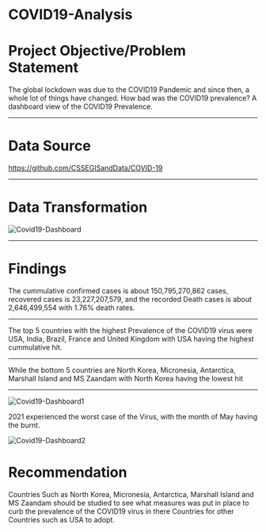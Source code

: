 # COVID19-Analysis

# Project Objective/Problem Statement
The global lockdown was due to the COVID19 Pandemic and since then, a whole lot of things have changed. How bad was the COVID19 prevalence? A dashboard view of the COVID19 Prevalence.

----
# Data Source
https://github.com/CSSEGISandData/COVID-19

----
# Data Transformation
![Covid19-Dashboard](https://user-images.githubusercontent.com/107527156/176888754-4b7860d0-099b-46ea-b41a-c38095513b04.JPG)

----
# Findings 
The cummulative confirmed cases is about 150,795,270,862 cases, recovered cases is 23,227,207,579, and the recorded Death cases is about 2,646,499,554 with 1.76% death rates.

---
The top 5 countries with the highest Prevalence of the COVID19 virus were USA, India, Brazil, France and United Kingdom with USA having the highest cummulative hit. 

---
While the bottom 5 countries are North Korea, Micronesia, Antarctica, Marshall Island and MS Zaandam with North Korea having the lowest hit

---
![Covid19-Dashboard1](https://user-images.githubusercontent.com/107527156/175821123-9d037c85-de71-434a-9709-2ae61d515afd.JPG)

2021 experienced the worst case of the Virus, with the month of May having the burnt.

![Covid19-Dashboard2](https://user-images.githubusercontent.com/107527156/175821128-36d0881f-21f3-46fe-9bb4-34de5481f0be.JPG)

# Recommendation
Countries Such as North Korea, Micronesia, Antarctica, Marshall Island and MS Zaandam should be studied to see what measures was put in place to curb the prevalence of the COVID19 virus in there Countries for other Countries such as USA to adopt.
